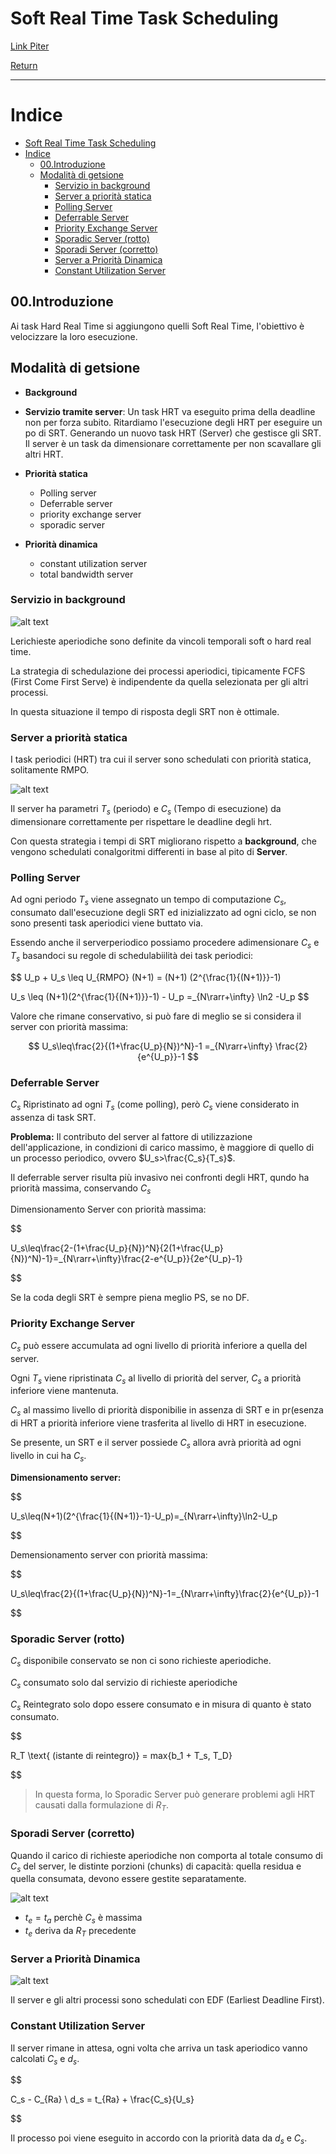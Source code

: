 # Soft Real Time Task Scheduling

[Link Piter](https://liveunibo-my.sharepoint.com/:o:/r/personal/pietro_focaccia_studio_unibo_it/_layouts/15/Doc.aspx?sourcedoc=%7BD195ED30-F39F-489F-8CD5-2DEA70483705%7D&file=SOM&action=edit&mobileredirect=true&wdorigin=Sharepoint&RootFolder=%2Fpersonal%2Fpietro_focaccia_studio_unibo_it%2FDocuments%2FSOM&d=wd195ed30f39f489f8cd52dea70483705&e=5%3Afa3c89b441c04712b7ed303d1b15acda&sharingv2=true&fromShare=true&at=9&CID=590ccd21-1d7c-4a1a-b106-5cff1daeaf26)

[Return](./SistemiRealTime.md)

---

# Indice
- [Soft Real Time Task Scheduling](#soft-real-time-task-scheduling)
- [Indice](#indice)
  - [00.Introduzione](#00introduzione)
  - [Modalità di getsione](#modalità-di-getsione)
    - [Servizio in background](#servizio-in-background)
    - [Server a priorità statica](#server-a-priorità-statica)
    - [Polling Server](#polling-server)
    - [Deferrable Server](#deferrable-server)
    - [Priority Exchange Server](#priority-exchange-server)
    - [Sporadic Server (rotto)](#sporadic-server-rotto)
    - [Sporadi Server (corretto)](#sporadi-server-corretto)
    - [Server a Priorità Dinamica](#server-a-priorità-dinamica)
    - [Constant Utilization Server](#constant-utilization-server)

## 00.Introduzione

Ai task Hard Real Time si aggiungono quelli Soft Real Time, l'obiettivo è velocizzare la loro esecuzione.

## Modalità di getsione

- **Background**
- **Servizio tramite server**:
  Un task HRT va eseguito prima della deadline non per forza subito. Ritardiamo l'esecuzione degli HRT per eseguire un po di SRT.
  Generando un nuovo task HRT (Server) che gestisce gli SRT.
  Il server è un task da dimensionare correttamente per non scavallare gli altri HRT.

- **Priorità statica**
  - Polling server
  - Deferrable server
  - priority exchange server
  - sporadic server
- **Priorità dinamica**
  - constant utilization server
  - total bandwidth server
  
### Servizio in background

![alt text](../image-16.png)

Lerichieste aperiodiche sono definite da vincoli temporali soft o hard real time.

La strategia di schedulazione dei processi aperiodici, tipicamente FCFS (First Come First Serve) è indipendente da quella selezionata per gli altri processi.

In questa situazione il tempo di risposta degli SRT non è ottimale.

### Server a priorità statica

I task periodici (HRT) tra cui il server sono schedulati con priorità statica, solitamente RMPO.

![alt text](../image-17.png)

Il server ha parametri $T_s$ (periodo) e $C_s$ (Tempo di esecuzione) da dimensionare correttamente per rispettare le deadline degli hrt.

Con questa strategia i tempi di SRT migliorano rispetto a **background**, che vengono schedulati conalgoritmi differenti in base al pito di **Server**.

### Polling Server

Ad ogni periodo $T_s$ viene assegnato un tempo di computazione $C_s$, consumato dall'esecuzione degli SRT ed inizializzato ad ogni ciclo, se non sono presenti task aperiodici viene buttato via.

Essendo anche il serverperiodico possiamo procedere adimensionare $C_s$ e $T_s$ basandoci su regole di schedulabiilità dei task periodici:

$$
U_p + U_s \leq U_{RMPO} (N+1) = (N+1) (2^{\frac{1}{(N+1)}}-1)

U_s \leq (N+1)(2^{\frac{1}{(N+1)}}-1) - U_p =_{N\rarr+\infty} \ln2 -U_p
$$

Valore che rimane conservativo, si può fare di meglio se si considera il server con priorità massima:

$$
U_s\leq\frac{2}{(1+\frac{U_p}{N})^N}-1 =_{N\rarr+\infty} \frac{2}{e^{U_p}}-1
$$

### Deferrable Server

$C_s$ Ripristinato ad ogni $T_s$ (come polling), però $C_s$ viene considerato in assenza di task SRT.

**Problema:** Il contributo del server al fattore di utilizzazione dell'applicazione, in condizioni di carico massimo, è maggiore di quello di un processo periodico, ovvero $U_s>\frac{C_s}{T_s}$.

Il deferrable server risulta più invasivo nei confronti degli HRT, qundo ha priorità massima, conservando $C_s$

Dimensionamento Server con priorità massima:

$$

U_s\leq\frac{2-(1+\frac{U_p}{N})^N}{2(1+\frac{U_p}{N})^N)-1}=_{N\rarr+\infty}\frac{2-e^{U_p}}{2e^{U_p}-1}

$$

Se la coda degli SRT è sempre piena meglio PS, se no DF.

### Priority Exchange Server

$C_s$ può essere accumulata ad ogni livello di priorità inferiore a quella del server.

Ogni $T_s$ viene ripristinata $C_s$ al livello di priorità del server, $C_s$ a priorità inferiore viene mantenuta.

$C_s$ al massimo livello di priorità disponibilie in assenza di SRT e in pr(esenza di HRT a priorità inferiore viene trasferita al livello di HRT in esecuzione.

Se presente, un SRT e il server possiede $C_s$ allora avrà priorità ad ogni livello in cui ha $C_s$.

**Dimensionamento server:**

$$

U_s\leq(N+1)(2^{\frac{1}{(N+1)}-1}-U_p)=_{N\rarr+\infty}\ln2-U_p

$$

Demensionamento server con priorità massima:

$$

U_s\leq\frac{2}{(1+\frac{U_p}{N})^N}-1=_{N\rarr+\infty}\frac{2}{e^{U_p}}-1

$$

### Sporadic Server (rotto)

$C_s$ disponibile conservato se non ci sono richieste aperiodiche.

$C_s$ consumato solo dal servizio di richieste aperiodiche

$C_s$ Reintegrato solo dopo essere consumato e in misura di quanto è stato consumato.

$$

R_T \text{ (istante di reintegro)} = max\{b_1 + T_s, T_D\}  

$$

> In questa forma, lo Sporadic Server può generare problemi agli HRT causati dalla formulazione di $R_T$.

### Sporadi Server (corretto)

Quando il carico di richieste aperiodiche non comporta al totale consumo di $C_s$ del server, le distinte porzioni (chunks) di capacità: quella residua e quella consumata, devono essere gestite separatamente.

![alt text](../image-18.png)

- $t_e = t_a$ perchè $C_s$ è massima
- $t_e$ deriva da $R_T$ precedente

### Server a Priorità Dinamica

![alt text](../image-19.png)

Il server e gli altri processi sono schedulati con EDF (Earliest Deadline First).

### Constant Utilization Server

Il server rimane in attesa, ogni volta che arriva un task aperiodico vanno calcolati $C_s$ e $d_s$.

$$

C_s - C_{Ra}
\\
d_s = t_{Ra} + \frac{C_s}{U_s}

$$

Il processo poi viene eseguito in accordo con la priorità data da $d_s$ e $C_s$.

